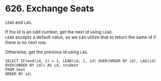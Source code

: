 # 626. Exchange Seats

`LEAD` and `LAG`.  

If the id is an odd number, get the next id using `LEAD`.  
`LEAD` accepts a default value, so we can utilize that to return the same id if there is no next row.  

Otherwise, get the previous id using `LAG`.  

```
SELECT IF(mod(id, 2) = 1, LEAD(id, 1, id) OVER(ORDER BY id), LAG(id) OVER(ORDER BY id)) AS id, student
FROM Seat
ORDER BY id;
```